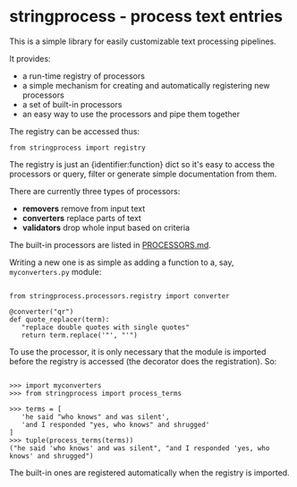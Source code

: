 # stringprocess - process text entries

This is a simple library for easily customizable text processing pipelines.

It provides:

* a run-time registry of processors
* a simple mechanism for creating and automatically registering new processors
* a set of built-in processors
* an easy way to use the processors and pipe them together

The registry can be accessed thus:

```python3
from stringprocess import registry
```

The registry is just an {identifier:function} dict so it's easy to access the processors
or query, filter or generate simple documentation from them.

There are currently three types of processors:

* **removers** remove from input text
* **converters** replace parts of text
* **validators** drop whole input based on criteria

The built-in processors are listed in [PROCESSORS.md](PROCESSORS.md).

Writing a new one is as simple as adding a function to a, say,
`myconverters.py` module:

```python3

from stringprocess.processors.registry import converter

@converter("qr")
def quote_replacer(term):
   "replace double quotes with single quotes"
   return term.replace('"', "'")

```

To use the processor, it is only necessary that the module is imported before the registry is accessed (the decorator does the registration). So:

```python3

>>> import myconverters
>>> from stringprocess import process_terms

>>> terms = [
   'he said "who knows" and was silent',
   'and I responded "yes, who knows" and shrugged'
]
>>> tuple(process_terms(terms))
("he said 'who knows' and was silent", "and I responded 'yes, who knows' and shrugged")
```

The built-in ones are registered automatically when the registry is imported.
